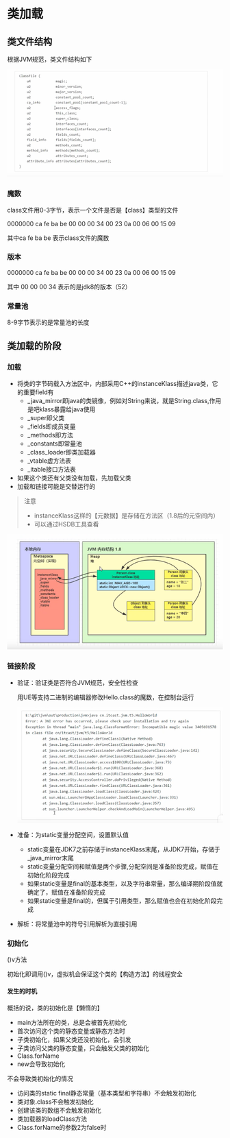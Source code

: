 # 类加载

## 类文件结构

根据JVM规范，类文件结构如下

![image-20191209232911588](assets/image-20191209232911588.png)

### 魔数

class文件用0-3字节，表示一个文件是否是【class】类型的文件

0000000 ca fe ba be 00 00 00 34 00 23 0a 00 06 00 15 09

其中ca fe ba be 表示class文件的魔数

### 版本

0000000 ca fe ba be 00 00 00 34 00 23 0a 00 06 00 15 09

其中 00 00 00 34 表示的是jdk8的版本（52）

### 常量池

8-9字节表示的是常量池的长度

## 类加载的阶段

### 加载

* 将类的字节码载入方法区中，内部采用C++的instanceKlass描述java类，它的重要field有
  * _java_mirror即java的类镜像，例如对String来说，就是String.class,作用是吧klass暴露给java使用
  * _super即父类
  * _fields即成员变量
  * _methods即方法
  * _constants即常量池
  * _class_loader即类加载器
  * _vtable虚方法表
  * _itable接口方法表
* 如果这个类还有父类没有加载，先加载父类
* 加载和链接可能是交替运行的

> 注意
>
> * instanceKlass这样的【元数据】是存储在方法区（1.8后的元空间内）
> * 可以通过HSDB工具查看

![image-20191214130628817](assets/image-20191214130628817.png)



### 链接阶段

* 验证：验证类是否符合JVM规范，安全性检查

  用UE等支持二进制的编辑器修改Hello.class的魔数，在控制台运行

  ![image-20191214131017396](assets/image-20191214131017396.png)

* 准备：为static变量分配空间，设置默认值
  * static变量在JDK7之前存储于instanceKlass末尾，从JDK7开始，存储于_java_mirror末尾
  * static变量分配空间和赋值是两个步骤,分配空间是准备阶段完成，赋值在初始化阶段完成
  * 如果static变量是final的基本类型，以及字符串常量，那么编译期阶段值就确定了，赋值在准备阶段完成
  * 如果static变量是final的，但属于引用类型，那么赋值也会在初始化阶段完成
* 解析：将常量池中的符号引用解析为直接引用



### 初始化

<cinit>()v方法

初始化即调用<cinit>()v，虚拟机会保证这个类的【构造方法】的线程安全

#### 发生的时机

概括的说，类的初始化是【懒惰的】

* main方法所在的类，总是会被首先初始化
* 首次访问这个类的静态变量或静态方法时
* 子类初始化，如果父类还没初始化，会引发
* 子类访问父类的静态变量，只会触发父类的初始化
* Class.forName
* new会导致初始化

不会导致类初始化的情况

* 访问类的static final静态常量（基本类型和字符串）不会触发初始化
* 类对象.class不会触发初始化
* 创建该类的数组不会触发初始化
* 类加载器的loadClass方法
* Class.forName的参数2为false时


